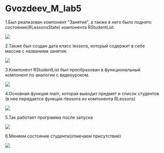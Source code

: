 # Gvozdeev_M_lab5

1.Был реализован компонент "Занятия", а также в него было поднято состояние(RLessonsState) компонента RStudentList.

<img src = https://sun9-21.userapi.com/c205728/v205728454/b1175/b-dbtycVauc.jpg>

2.Также был создан дата класс lessons, который содержит в себе массив с названием занятия.

<img src = https://sun9-40.userapi.com/c855136/v855136454/204771/CvbwocEnpvc.jpg>

3.Компонент RStudentList был преобразован в функциональный компонент по аналогии с видеоуроком.

<img src= https://sun9-52.userapi.com/c855136/v855136454/20477a/2qqGbMIJoYY.jpg>

4.Основная функция main, которая выводит предмет и список студентов (в нее передается функция rlessons из компонента RLessons)

<img src = https://sun9-65.userapi.com/c855136/v855136454/204782/WNqaESw5y08.jpg>

5.Так работает программа после запуска

<img src = https://sun9-48.userapi.com/c855136/v855136454/2047a3/dfijs4cuNCk.jpg>

6.Меняем состояние студента(отмечаем присутствие)

<img src = https://sun9-27.userapi.com/c855136/v855136454/2047ac/yLMBYr8z0bU.jpg>